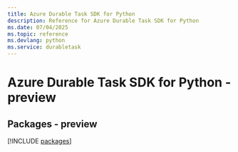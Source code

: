 ```yaml
---
title: Azure Durable Task SDK for Python
description: Reference for Azure Durable Task SDK for Python
ms.date: 07/04/2025
ms.topic: reference
ms.devlang: python
ms.service: durabletask
---
```

# Azure Durable Task SDK for Python - preview
## Packages - preview
[!INCLUDE [packages](durable-task-index.md)]